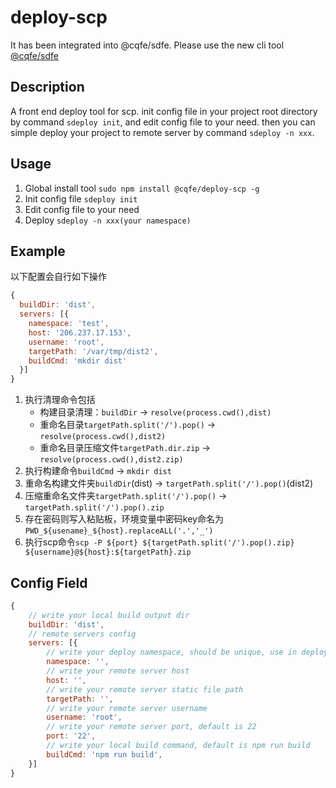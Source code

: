 # deploy-scp

It has been integrated into @cqfe/sdfe. Please use the new cli tool [@cqfe/sdfe](https://github.com/cqfe/cqfe/tree/main/packages/sdfe)

## Description

A front end deploy tool for scp. init config file in your project root directory by command `sdeploy init`, and edit config file to your need. then you can simple deploy your project to remote server by command `sdeploy -n xxx`.

## Usage

1. Global install tool `sudo npm install @cqfe/deploy-scp -g`
2. Init config file `sdeploy init`
3. Edit config file to your need
4. Deploy `sdeploy -n xxx(your namespace)`

## Example

以下配置会自行如下操作

```js
{
  buildDir: 'dist',
  servers: [{
    namespace: 'test',
    host: '206.237.17.153',
    username: 'root',
    targetPath: '/var/tmp/dist2',
    buildCmd: 'mkdir dist'
  }]
}
```

1. 执行清理命令包括
   - 构建目录清理：`buildDir` -> `resolve(process.cwd(),dist)`
   - 重命名目录`targetPath.split('/').pop()` -> `resolve(process.cwd(),dist2)`
   - 重命名目录压缩文件`targetPath.dir.zip` -> `resolve(process.cwd(),dist2.zip)`
2. 执行构建命令`buildCmd` -> `mkdir dist`
3. 重命名构建文件夹`buildDir`(dist) -> `targetPath.split('/').pop()`(dist2)
4. 压缩重命名文件夹`targetPath.split('/').pop()` -> `targetPath.split('/').pop().zip`
5. 存在密码则写入粘贴板，环境变量中密码key命名为`PWD_${usename}_${host}.replaceALL('.','_')`
6. 执行scp命令`scp -P ${port} ${targetPath.split('/').pop().zip} ${username}@${host}:${targetPath}.zip`

## Config Field

```js
{
    // write your local build output dir
    buildDir: 'dist',
    // remote servers config
    servers: [{
        // write your deploy namespace, should be unique, use in deploy command to select which server to deploy
        namespace: '',
        // write your remote server host
        host: '',
        // write your remote server static file path
        targetPath: '',
        // write your remote server username
        username: 'root',
        // write your remote server port, default is 22
        port: '22',
        // write your local build command, default is npm run build
        buildCmd: 'npm run build',
    }]
}
```
